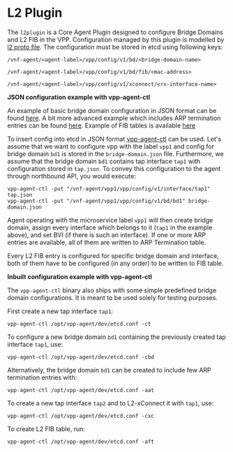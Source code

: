 # L2 Plugin

The `l2plugin` is a Core Agent Plugin designed to configure Bridge Domains and L2 FIB in the VPP.
Configuration managed by this plugin is modelled by [l2 proto file](model/l2/l2.proto). The
configuration must be stored in etcd using following keys:

```
/vnf-agent/<agent-label>/vpp/config/v1/bd/<bridge-domain-name>
```

```
/vnf-agent/<agent-label>/vpp/config/v1/bd/fib/<mac-address>
```

```
/vnf-agent/<agent-label>/vpp/config/v1/xconnect/<rx-interface-name>
```

**JSON configuration example with vpp-agent-ctl**

An example of basic bridge domain configuration in JSON format can be found
[here](../../cmd/vpp-agent-ctl/json/bridge-domain.json).
A bit more advanced example which includes ARP termination entries can be found
[here](../../cmd/vpp-agent-ctl/json/bridge-domain-arp.json). Example of FIB tables 
is available [here](../../cmd/vpp-agent-ctl/json/l2_fib.json)

To insert config into etcd in JSON format [vpp-agent-ctl](../../cmd/vpp-agent-ctl/main.go) can be used.
Let's assume that we want to configure vpp with the label `vpp1` and config for bridge domain `bd1` is stored
in the `bridge-domain.json` file. Furthermore, we assume that the bridge domain `bd1` contains tap interface `tap1`
with configuration stored in `tap.json`. To convey this configuration to the agent through northbound API,
you would execute:
```
vpp-agent-ctl -put "/vnf-agent/vpp1/vpp/config/v1/interface/tap1" tap.json
vpp-agent-ctl -put "/vnf-agent/vpp1/vpp/config/v1/bd/bd1" bridge-domain.json
```

Agent operating with the microservice label `vpp1` will then create bridge domain,
assign every interface which belongs to it (`tap1` in the example above), and set BVI (if there is such an interface).
If one or more ARP entries are available, all of them are written to ARP Termination table.

Every L2 FIB entry is configured for specific bridge domain and interface, both of them have to be 
configured (in any order) to be written to FIB table.


**Inbuilt configuration example with vpp-agent-ctl**

The `vpp-agent-ctl` binary also ships with some simple predefined bridge domain configurations.
It is meant to be used solely for testing purposes.

First create a new tap interface `tap1`:
```
vpp-agent-ctl /opt/vpp-agent/dev/etcd.conf -ct
```

To configure a new bridge domain `bd1` containing the previously created tap interface `tap1`, use:
```
vpp-agent-ctl /opt/vpp-agent/dev/etcd.conf -cbd
```

Alternatively, the bridge domain `bd1` can be created to include few ARP termination entries with:
```
vpp-agent-ctl /opt/vpp-agent/dev/etcd.conf -aat
```

To create a new tap interface `tap2` and to L2-xConnect it with `tap1`, use:
```
vpp-agent-ctl /opt/vpp-agent/dev/etcd.conf -cxc
```

To create L2 FIB table, run:
```
vpp-agent-ctl /opt/vpp-agent/dev/etcd.conf -aft
```

